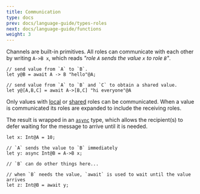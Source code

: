 ```yaml
---
title: Communication
type: docs
prev: docs/language-guide/types-roles
next: docs/language-guide/functions
weight: 3
---
```


Channels are built-in primitives. All roles can communicate with each other by writing `A->B x`, which reads _"role `A` sends the value `x` to role `B`"_.

```tempo {filename=Tempo}
// send value from `A` to `B`.
let y@B = await A -> B "hello"@A;

// send value from `A` to `B` and `C` to obtain a shared value.
let y@[A,B,C] = await A->[B,C] "hi everyone"@A
```

Only values with [local](/docs/language-guide/types-roles/#local-roles) or [shared](/docs/language-guide/types-roles/#shared-roles) roles can be communicated.
When a value is communicated its roles are expanded to include the receiving roles.

The result is wrapped in an [`async`](/docs/language-guide/types-roles/#asynchronous-types) type, which allows the recipient(s) to defer waiting for the message to arrive until it is needed.

```tempo {filename=Tempo}
let x: Int@A = 10;

// `A` sends the value to `B` immediately
let y: async Int@B = A->B x;

// `B` can do other things here...

// when `B` needs the value, `await` is used to wait until the value arrives
let z: Int@B = await y;
```
